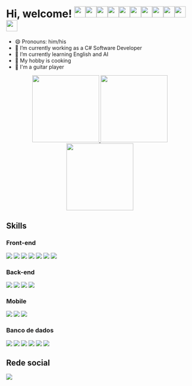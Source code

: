# Hi, welcome! <img src="https://user-images.githubusercontent.com/121520973/213878297-abc2d0c6-84ee-497a-9bf2-34e919928924.png" width="30px"/><img src="https://user-images.githubusercontent.com/121520973/213878525-0f87e97c-cb68-44e6-8c26-ff93d20ed5f8.png" width="30px"><img src="https://user-images.githubusercontent.com/121520973/213880242-806adb03-6d13-4218-be76-85ce1d07846c.png" width="30px"><img src="https://user-images.githubusercontent.com/121520973/213880490-8d859294-63c0-481d-905a-f666b065d8ed.png" width="30px"><img src="https://user-images.githubusercontent.com/121520973/213878664-f9117b98-65ae-4e35-987c-f1d50a4b4e46.png" width="30px"><img src="https://user-images.githubusercontent.com/121520973/213878687-61ff24ba-98e8-443f-aa9f-5502d80aa8d9.png" width="30px"><img src="https://user-images.githubusercontent.com/121520973/213878703-6d9e3028-145d-44a3-8f66-b32f093f943e.png" width="30px"><img src="https://user-images.githubusercontent.com/121520973/213878745-f7570c79-2697-4ace-adc0-bd621721545c.png" width="30px"><img src="https://user-images.githubusercontent.com/121520973/213878825-6e6da181-2093-4d30-9cb7-7c5f65817fda.png" width="30px"><img src="https://user-images.githubusercontent.com/121520973/213878879-f022b345-0de2-4fb4-a770-c1f1373b3b11.png" width="30px"><img src="https://user-images.githubusercontent.com/121520973/213879661-0603307a-bc7c-4429-b6d1-154a8aa04f18.png" width="30px">


- 😄 Pronouns: him/his
- 🔭 I’m currently working as a C# Software Developer
- 🌱 I’m currently learning English and AI
- 🔪 My hobby is cooking
- 🎸 I'm a guitar player

<div align="center">
  <a href="https://github.com/miguel-navas">
  <img height="180em" src="https://github-readme-stats-git-masterrstaa-rickstaa.vercel.app/api?username=miguel-navas&show_icons=true&theme=dark&count_private=true&include_all_commits=true"/>
  <img height="180em" src="https://github-readme-stats-git-masterrstaa-rickstaa.vercel.app/api/top-langs/?username=miguel-navas&layout=compact&langs_count=7&theme=dark"/>  
  
 <img height="180em" src="http://github-readme-streak-stats.herokuapp.com?user=miguel-navas&theme=dark&date_format=j%20M%5B%20Y%5D&mode=weekly&sideNums=DD2727"/>
  </a>
</div>
<h2>Skills</h2>
<div>
  <h3>Front-end</h3>
  <img src="https://img.shields.io/badge/HTML5-E34F26?style=for-the-badge&logo=html5&logoColor=white">
  <img src="https://img.shields.io/badge/CSS3-1572B6?style=for-the-badge&logo=css3&logoColor=white">
  <img src="https://img.shields.io/badge/JavaScript-323330?style=for-the-badge&logo=javascript&logoColor=F7DF1E">
  <img src="https://img.shields.io/badge/Bootstrap-563D7C?style=for-the-badge&logo=bootstrap&logoColor=white">
  <img src="https://img.shields.io/badge/Angular-DD0031?style=for-the-badge&logo=angular&logoColor=white">
  <img src="https://img.shields.io/badge/TypeScript-007ACC?style=for-the-badge&logo=typescript&logoColor=white">
  <img src="https://img.shields.io/badge/jQuery-0769AD?style=for-the-badge&logo=jquery&logoColor=white">
</div>  
<div>
  <h3>Back-end</h3>
  <img src="https://img.shields.io/badge/.NET-5C2D91?style=for-the-badge&logo=.net&logoColor=white">
  <img src="https://img.shields.io/badge/C%23-239120?style=for-the-badge&logo=c-sharp&logoColor=white">
  <img src="https://img.shields.io/badge/Python-14354C?style=for-the-badge&logo=python&logoColor=white">
  <img src="https://img.shields.io/badge/Java-ED8B00?style=for-the-badge&logo=java&logoColor=whitewhite">
</div>  
<div>
  <h3>Mobile</h3>
  <img src="https://img.shields.io/badge/Flutter-02569B?style=for-the-badge&logo=flutter&logoColor=white">
  <img src="https://img.shields.io/badge/Dart-0175C2?style=for-the-badge&logo=dart&logoColor=white">
  <img src="https://img.shields.io/badge/React_Native-20232A?style=for-the-badge&logo=react&logoColor=61DAFB">
</div>  
<div>
  <h3>Banco de dados</h3>
  <img src="https://img.shields.io/badge/Microsoft_SQL_Server-CC2927?style=for-the-badge&logo=microsoft-sql-server&logoColor=white">
  <img src="https://img.shields.io/badge/PostgreSQL-316192?style=for-the-badge&logo=postgresql&logoColor=white">
  <img src="https://img.shields.io/badge/MySQL-00000F?style=for-the-badge&logo=mysql&logoColor=white">
  <img src="https://img.shields.io/badge/MongoDB-4EA94B?style=for-the-badge&logo=mongodb&logoColor=white">
  <img src="https://img.shields.io/badge/Oracle-F80000?style=for-the-badge&logo=Oracle&logoColor=white">
  <img src="https://img.shields.io/badge/SQLite-07405E?style=for-the-badge&logo=sqlite&logoColor=white">
</div>

<h2>Rede social</h2>
<a href="https://www.linkedin.com/in/miguel-fernando-navas-25303628" target="_blank"><img src="https://img.shields.io/badge/-LinkedIn-%230077B5?style=for-the-badge&logo=linkedin&logoColor=white"></a>


<!--
**miguel-navas/miguel-navas** is a ✨ _special_ ✨ repository because its `README.md` (this file) appears on your GitHub profile.

Here are some ideas to get you started:

- 🔭 I’m currently working on ...
- 🌱 I’m currently learning ...
- 👯 I’m looking to collaborate on ...
- 🤔 I’m looking for help with ...
- 💬 Ask me about ...
- 📫 How to reach me: ...

- ⚡ Fun fact: ...
-->

